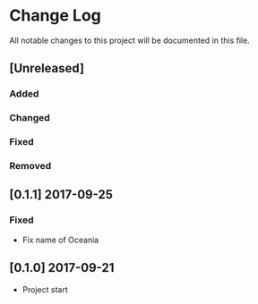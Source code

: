 # Change Log
All notable changes to this project will be documented in this file.

## [Unreleased]
### Added
### Changed
### Fixed
### Removed

## [0.1.1] 2017-09-25
### Fixed
- Fix name of Oceania


## [0.1.0] 2017-09-21
- Project start
